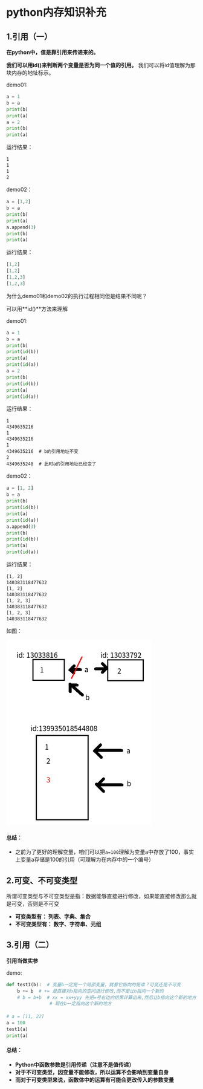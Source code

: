 # python内存知识补充

## 1.引用（一）

**在python中，值是靠引用来传递来的。**

**我们可以用id()来判断两个变量是否为同一个值的引用。** 我们可以将id值理解为那块内存的地址标示。

demo01:

```python
a = 1
b = a
print(b)
print(a)
a = 2
print(b)
print(a)
```

运行结果：

```
1
1
1
2
```



demo02：

```python
a = [1,2]
b = a
print(b)
print(a)
a.append(3)
print(b)
print(a)
```

运行结果：

```python
[1,2]
[1,2]
[1,2,3]
[1,2,3]
```



为什么demo01和demo02的执行过程相同但是结果不同呢？

可以用**id()**方法来理解

demo01:

```python
a = 1
b = a
print(b)
print(id(b))
print(a)
print(id(a))
a = 2
print(b)
print(id(b))
print(a)
print(id(a))
```

运行结果：

```
1
4349635216
1
4349635216
1
4349635216  # b的引用地址不变
2
4349635248  # 此时a的引用地址已经变了
```

demo02：

```python
a = [1, 2]
b = a
print(b)
print(id(b))
print(a)
print(id(a))
a.append(3)
print(b)
print(id(b))
print(a)
print(id(a))
```

运行结果：

```
[1, 2]
140383118477632
[1, 2]
140383118477632
[1, 2, 3]
140383118477632
[1, 2, 3]
140383118477632
```

如图：

![id](../src/5.函数（二）/id_ref.png)

#### 总结：

- 之前为了更好的理解变量，咱们可以把`a=100`理解为变量a中存放了100，事实上变量a存储是100的引用（可理解为在内存中的一个编号）



## 2.可变、不可变类型

所谓可变类型与不可变类型是指：数据能够直接进行修改，如果能直接修改那么就是可变，否则是不可变

- **可变类型有： 列表、字典、集合**
- **不可变类型有： 数字、字符串、元组**



## 3.引用（二）

**引用当做实参**

demo:

```python
def test1(b):  # 变量b一定是一个局部变量，就看它指向的是谁？可变还是不可变
    b += b  # += 是直接对b指向的空间进行修改,而不是让b指向一个新的
    # b = b+b  # xx = xx+yyy 先把=号右边的结果计算出来,然后让b指向这个新的地方,不管原来b指向谁
                # 现在b一定指向这个新的地方

# a = [11, 22]
a = 100
test1(a)
print(a)
```

#### 总结：

- **Python中函数参数是引用传递（注意不是值传递）**
- **对于不可变类型，因变量不能修改，所以运算不会影响到变量自身**
- **而对于可变类型来说，函数体中的运算有可能会更改传入的参数变量**

